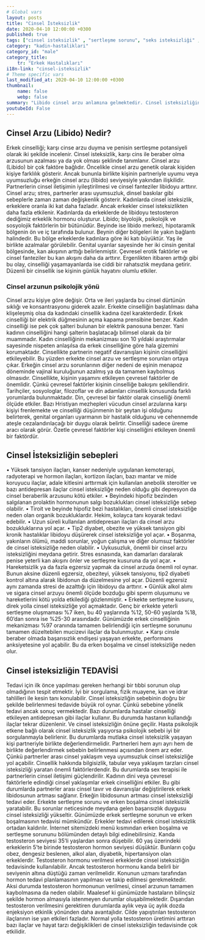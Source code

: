```yaml
---
# Global vars
layout: posts
title: "Cinsel İsteksizlik"
date: 2020-04-10 12:00:00 +0300
published: true
tags: ["cinsel isteksizlik" , "sertleşme sorunu", "seks isteksizliği" , "az libido" , "düşük libido", "cinsel isteksizlik sebebi" , "cinsel isteksizlik nedeni" , "cinsel isteksizlik tedavi" , "iktidarsızlık" , "cinsel isteksizlik ilaç" , "cinsel isteksizlik hormon" , "erkek cinsel isteksizliği" , "kadın cinsel isteksizlik" , "cinsel isteksizlik çözüm" , "cinsel isteksizlik sorun" , "cinsel isteksizlik nedir" , "cinsel isteksizlik nasıl giderilir" , "cinsel isteksizlik niye olur"]
category: "kadin-hastaliklari"
category_id: "male"
category_title:
    tr: "Erkek Hastalıkları"
i18n-link: "cinsel-isteksizlik"
# Theme specific vars
last_modified_at: 2020-04-10 12:00:00 +0300
thumbnail:
    name: false
    webp: false
summary: "Libido cinsel arzu anlamına gelmektedir. Cinsel isteksizliğin birçok nedeni vardır. Genelde partnerler beraber muayene edilmelidir. Tedavi sebebe yöneliktir. Makalemizde cinsel isteksizlik detaylıca anlatılmaktadır."
youtubeId: False
---
```






## Cinsel Arzu (Libido) Nedir?

Erkek cinselliği; karşı cinse arzu duyma ve penisin sertleşme potansiyeli olarak iki şekilde incelenir. Cinsel isteksizlik, karşı cins ile beraber olma arzusunun azalması ya da yok olması şeklinde tanımlanır. Cinsel arzu (Libido) bir çok faktöre bağlıdır. Öncelikle cinsel arzu genetik olarak kişiden kişiye farklılık gösterir. Ancak bununla birlikte kişinin partneriyle uyumu veya uyumsuzluğu erkeğin cinsel arzu (libido) seviyesiyle yakından ilişkilidir. Partnerlerin cinsel iletişimin iyileştirilmesi ve cinsel fanteziler libidoyu arttırır. Cinsel arzu; stres, partnerler arası uyumsuzluk, dinsel baskılar gibi sebeplerle zaman zaman değişkenlik gösterir.
Kadınlarda cinsel isteksizlik, erkeklere oranla iki kat daha fazladır. Ancak erkekler cinsel isteksizlikten daha fazla etkilenir. Kadınlarda da erkeklerde de libidoyu testosteron dediğimiz erkeklik hormonu oluşturur.
Libido; biyolojik, psikolojik ve sosyolojik faktörlerin bir bütünüdür. Beyinde ise libido merkezi, hipotaramik bölgenin ön ve iç tarafında bulunur. Beynin diğer bölgeleri ile yakın bağlantı halindedir. Bu bölge erkeklerde kadınlara göre iki katı büyüktür. Yaş ile birlikte azalmalar görülebilir.
Genital uyarılar sayesinde her iki cinsin genital bölgesinde, kan akışının arttığı belirlenmiştir. Çevresel erotik faktörler ve cinsel fanteziler bu kan akışını daha da arttırır. Ergenlikten itibaren arttığı gibi bu olay, cinselliği yaşamayanlarda ise ciddi bir rahatsızlık meydana getirir. Düzenli bir cinsellik ise kişinin günlük hayatını olumlu etkiler.

### Cinsel arzunun psikolojik yönü

Cinsel arzu kişiye göre değişir. Orta ve ileri yaşlarda bu cinsel dürtünün sıklığı ve konsantrasyonu giderek azalır. Erkekte cinselliğin başlatılması daha klişeleşmiş olsa da kadındaki cinsellik kadına özel karakterdedir. Erkek cinselliği bir elektrik düğmesinin açma kapama prensibine benzer. Kadın cinselliği ise pek çok şalteri bulunan bir elektrik panosuna benzer. Yani kadının cinselliğini hangi şalterin başlatacağı bilimsel olarak da bir muammadır. Kadın cinselliğinin mekanizması son 10 yıldaki araştırmalar sayesinde nispeten anlaşılsa da erkek cinselliğine göre hala gizemini korumaktadır.
Cinsellikte partnerin negatif davranışları kişinin cinselliğini etkileyebilir. Bu yüzden erkekte cinsel arzu ve sertleşme sorunları ortaya çıkar. Erkeğin cinsel arzu sorunlarının diğer nedeni de eşinin menapoz döneminde vajinal kuruluğunun azalmış ya da tamamen kaybolmuş olmasıdır.
Cinsellikte, kişinin yaşamını etkileyen çevresel faktörler de önemlidir. Çünkü çevresel faktörler kişinin cinselliğe bakışını şekillendirir. Tarihçiler, sosyologlar, filozoflar ve din adamları cinsellik konusunda farklı yorumlarda bulunmaktadır. Din, çevresel bir faktör olarak cinselliği önemli ölçüde etkiler. Bazı Hristiyan mezhepleri vücudun cinsel arzularına karşı kişiyi frenlemekte ve cinselliği düşünmenin bir şeytan işi olduğunu belirterek, genital organları uyarmanın bir hastalık olduğunu ve cehennemde ateşle cezalandırılacağı bir duygu olarak belirtir. Cinselliği sadece üreme aracı olarak görür. Özetle çevresel faktörler kişi cinselliğini etkileyen önemli bir faktördür.

## Cinsel İsteksizliğin sebepleri
•	Yüksek tansiyon ilaçları, kanser nedeniyle uygulanan kemoterapi, radyoterapi ve hormon ilaçları, kortizon ilaçları, bazı mantar ve mide koruyucu ilaçlar, adale kitlesini arttırmak için kullanılan anebolik steroitler ve bazı antidepresan ilaçlar cinsel isteksizliğe neden olduğu gibi depresyon da cinsel beraberlik arzusunu kötü etkiler.
•	Beyindeki hipofiz bezinden salgılanan prolaktin hormonunun salgı bozuklukları cinsel isteksizliğe sebep olabilir.
•	Tiroit ve beyinde hipofiz bezi hastalıkları, önemli cinsel isteksizliğe neden olan organik bozukluklardır. Hekim, kolayca tanı koyarak tedavi edebilir.
•	Uzun süreli kullanılan antidepresan ilaçları da cinsel arzu bozukluklarına yol açar.
•	Tip2 diyabet, obezite ve yüksek tansiyon gibi kronik hastalıklar libidoyu düşürerek cinsel isteksizliğe yol açar.
•	Boşanma, yakınların ölümü, maddi sorunlar, yoğun çalışma ve diğer olumsuz faktörler de cinsel isteksizliğe neden olabilir.
•	Uykusuzluk, önemli bir cinsel arzu isteksizliğini meydana getirir. Stres esnasında, kan damarları daralarak penise yeterli kan akışını önler ve sertleşme kusuruna da yol açar.
•	Hareketsizlik ya da fazla egzersiz yapmak da cinsel arzuda önemli rol oynar. Bunun aksine düzenli egzersiz, obeziteyi, yüksek tansiyonu, tip2 diyabeti kontrol altına alarak libidonun da düzelmesine yol açar. Düzenli egzersiz aynı zamanda stresi de azalttığı için libidoyu da arttırır.
•	Günlük alkol alımı ve sigara cinsel arzuyu önemli ölçüde bozduğu gibi sperm oluşumunu ve hareketlerini kötü yolda etkilediği gözlenmiştir.
•	Erkekte sertleşme kusuru, direk yolla cinsel isteksizliğe yol açmaktadır. Genç bir erkekte yeterli sertleşme oluşmaması %7 iken, bu 40 yaşlarında %12, 50-60 yaşlarda %18, 60’dan sonra ise %25-30 arasındadır. Günümüzde erkek cinselliğinin mekanizması %97 oranında tamamen belirlendiği için sertleşme sorununu tamamen düzeltebilen mucizevi ilaçlar da bulunmuştur.
•	Karşı cinsle beraber olmada başarısızlık endişesi yaşayan erkekte, performans anksiyetesine yol açabilir. Bu da erken boşalma ve cinsel isteksizliğe neden olur.



## Cinsel isteksizliğin TEDAVİSİ

Tedavi için ilk önce yapılması gereken herhangi bir tıbbi sorunun olup olmadığının tespit etmektir. İyi bir sorgulama, fizik muayene, kan ve idrar tahlilleri ile kesin tanı konulabilir. Cinsel isteksizliğin sebebinin doğru bir şekilde belirlenmesi tedavide büyük rol oynar. Çünkü sebebine yönelik tedavi ancak sonuç vermektedir.
Bazı durumlarda hastalar cinselliği etkileyen antidepresan gibi ilaçlar kullanır. Bu durumda hastanın kullandığı ilaçlar tekrar düzenlenir. Ve cinsel isteksizliğin önüne geçilir.
Hasta psikolojik etkene bağlı olarak cinsel isteksizlik yaşıyorsa psikolojik sebebi iyi bir sorgulanmayla belirlenir. Bu durumlarda mutlaka cinsel isteksizlik yaşayan kişi partneriyle birlikte değerlendirmelidir. Partnerleri hem ayrı ayrı hem de birlikte değerlendirmek sebebin belirlenmesi açısından önem arz eder. Çünkü partnerler arası cinsel yaklaşım veya uyumsuzluk cinsel isteksizliğe yol açabilir. Cinsellik hakkında bilgisizlik, tabular veya yaklaşım tarzları cinsel isteksizliği yaratan önemli faktörlerdendir. Bu durumlarda sex terapisi ile partnerlerin cinsel iletişimi güçlendirilir.
Kadının dini veya çevresel faktörlerle edindiği cinsel yaklaşımlar erkek cinselliğini etkiler. Bu gibi durumlarda partnerler arası cinsel tavır ve davranışlar değiştirilerek erkek  libidosunun artması sağlanır. Erkeğin libidosunun artması cinsel isteksizliği tedavi eder.
Erkekte sertleşme sorunu ve erken boşalma cinsel isteksizlik yaratabilir. Bu sorunlar neticesinde meydana gelen başarısızlık duygusu cinsel isteksizliği yükseltir. Günümüzde erkek sertleşme sorunun ve erken boşalmasının tedavisi mümkündür. Erkekler tedavi edilerek cinsel isteksizlik ortadan kaldırılır. İnternet sitemizdeki menü kısmından erken boşalma ve sertleşme sorununu bölümünden detaylı bilgi edinebilirsiniz.
Kanda testosteron seviyesi 35’li yaşlardan sonra düşebilir. 60 yaş üzerindeki erkeklerin 5’te birinde testosteron hormon seviyesi düşüktür. Bunların çoğu obez, dengesiz beslenen, alkol alan, diyabetik, hipertansiyon olan erkeklerdir.
Testosteron hormonu verilmesi erkeklerde cinsel isteksizliğin tedavisinde kullanılabilir. Ancak testosteron hormonu kanda belirli bir seviyenin altına düştüğü zaman verilmelidir. Konunun uzmanı tarafından hormon tedavi planlamasının yapılması ve takip edilmesi gerekmektedir. Aksi durumda testosteron hormonunun verilmesi, cinsel arzunun tamamen kaybolmasına da neden olabilir. Maalesef ki günümüzde hastaların bilinçsiz şekilde hormon almasıyla istenmeyen durumlar oluşabilmektedir. Dışarıdan testosteron verilmesini gerektiren durumlarda aylık veya üç aylık dozda enjeksiyon etkinlik yönünden daha avantajlıdır. Cilde yapıştırılan testosteron ilaçlarının ise yan etkileri fazladır. Normal yolla testosteron üretimini arttıran bazı ilaçlar ve hayat tarzı değişiklikleri de cinsel isteksizliğin tedavisinde çok etkilidir.
